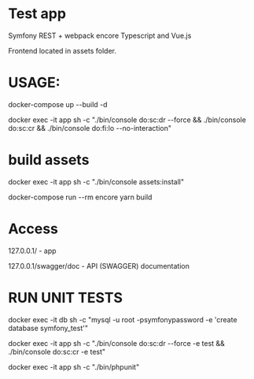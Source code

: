 # Test app

Symfony REST + webpack encore Typescript and Vue.js

Frontend located in assets folder.


# USAGE:

docker-compose up --build -d

docker exec -it app sh -c "./bin/console do:sc:dr --force && ./bin/console do:sc:cr && ./bin/console do:fi:lo --no-interaction"

# build assets

docker exec -it app sh -c "./bin/console assets:install"

docker-compose run --rm encore yarn build

# Access
127.0.0.1/ - app

127.0.0.1/swagger/doc - API (SWAGGER) documentation

# RUN UNIT TESTS

docker exec -it db sh -c "mysql -u root -psymfonypassword -e 'create database symfony_test'"

docker exec -it app sh -c "./bin/console do:sc:dr --force -e test && ./bin/console do:sc:cr -e test"

docker exec -it app sh -c "./bin/phpunit"
